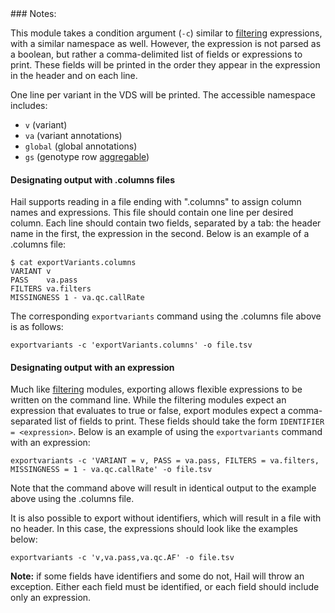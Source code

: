 <div class="cmdhead"></div>

<div class="description"></div>

<div class="synopsis"></div>

<div class="options"></div>

<div class="cmdsubsection">
### Notes:
 
This module takes a condition argument (`-c`) similar to [filtering](intro.html#Filtering) expressions, with a similar namespace as well.  However, the expression is not parsed as a boolean, but rather a comma-delimited list of fields or expressions to print.  These fields will be printed in the order they appear in the expression in the header and on each line.

One line per variant in the VDS will be printed.  The accessible namespace includes:

   - `v` (variant)
   - `va` (variant annotations)
   - `global` (global annotations)
   - `gs` (genotype row [aggregable](intro.html#aggregables))
   
#### Designating output with .columns files

Hail supports reading in a file ending with ".columns" to assign column names and expressions.  This file should contain one line per desired column.  Each line should contain two fields, separated by a tab: the header name in the first, the expression in the second.  Below is an example of a .columns file:

```
$ cat exportVariants.columns
VARIANT	v
PASS	va.pass
FILTERS	va.filters
MISSINGNESS	1 - va.qc.callRate
```

The corresponding `exportvariants` command using the .columns file above is as follows:

```
exportvariants -c 'exportVariants.columns' -o file.tsv
```

#### Designating output with an expression

Much like [filtering](intro.html#Filtering) modules, exporting allows flexible expressions to be written on the command line.  While the filtering modules expect an expression that evaluates to true or false, export modules expect a comma-separated list of fields to print.  These fields should take the form `IDENTIFIER = <expression>`.  Below is an example of using the `exportvariants` command with an expression:

```
exportvariants -c 'VARIANT = v, PASS = va.pass, FILTERS = va.filters, MISSINGNESS = 1 - va.qc.callRate' -o file.tsv
```

Note that the command above will result in identical output to the example above using the .columns file.

It is also possible to export without identifiers, which will result in a file with no header.  In this case, the expressions should look like the examples below:
```
exportvariants -c 'v,va.pass,va.qc.AF' -o file.tsv
```

**Note:** if some fields have identifiers and some do not, Hail will throw an exception.  Either each field must be identified, or each field should include only an expression.

</div>